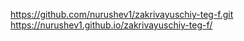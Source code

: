 https://github.com/nurushev1/zakrivayuschiy-teg-f.git
https://nurushev1.github.io/zakrivayuschiy-teg-f/